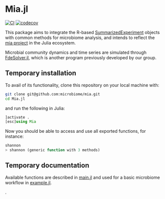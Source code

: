 # Mia.jl

[![CI](https://github.com/JuliaTurkuDataScience/Mia.jl/actions/workflows/CI.yml/badge.svg?branch=main)](https://github.com/JuliaTurkuDataScience/Mia.jl/actions/workflows/CI.yml)
[![codecov](https://codecov.io/gh/JuliaTurkuDataScience/Mia.jl/branch/main/graph/badge.svg?token=VHEH1ZQLPA)](https://codecov.io/gh/JuliaTurkuDataScience/Mia.jl)

This package aims to integrate the R-based [SummarizedExperiment](https://github.com/LTLA/SummarizedExperiments.jl) objects with common methods for microbiome analysis, and intends to reflect the [mia project](https://github.com/microbiome/mia/) in the Julia ecosystem.

Microbial community dynamics and time series are simulated through [FdeSolver.jl](https://github.com/JuliaTurkuDataScience/FdeSolver.jl), which is another program previously developed by our group.

## Temporary installation

To avail of its functionality, clone this repository on your local machine with:

```bash
git clone git@github.com:microbiome/mia.git
cd Mia.jl
```

and run the following in Julia:

```julia
]activate .
[esc]using Mia
```

Now you should be able to access and use all exported functions, for instance:

```julia
shannon
> shannon (generic function with 3 methods)
```

## Temporary documentation

Available functions are described in [main.jl](https://github.com/JuliaTurkuDataScience/Mia.jl/blob/main/src/main.jl) and used for a basic microbiome workflow in [example.jl](https://github.com/JuliaTurkuDataScience/Mia.jl/blob/main/example.jl).

.
